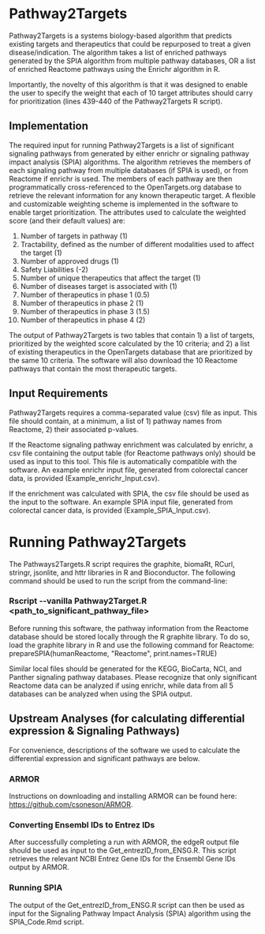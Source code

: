 # Pathway2Targets

Pathway2Targets is a systems biology-based algorithm that predicts existing targets and therapeutics that could be repurposed to treat a given disease/indication. The algorithm takes a list of enriched pathways generated by the SPIA algorithm from multiple pathway databases, OR a list of enriched Reactome pathways using the Enrichr algorithm in R. 

Importantly, the novelty of this algorithm is that it was designed to enable the user to specify the weight that each of 10 target attributes should carry for prioritization (lines 439-440 of the Pathway2Targets R script). 

## Implementation
The required input for running Pathway2Targets is a list of significant signaling pathways from generated by either enrichr or signaling pathway impact analysis (SPIA) algorithms. The algorithm retrieves the members of each signaling pathway from multiple databases (if SPIA is used), or from Reactome if enrichr is used. The members of each pathway are then programmatically cross-referenced to the OpenTargets.org database to retrieve the relevant information for any known therapeutic target. A flexible and customizable weighting scheme is implemented in the software to enable target prioritization. The attributes used to calculate the weighted score (and their default values) are:
1) Number of targets in pathway (1)
2) Tractability, defined as the number of different modalities used to affect the target (1)
3) Number of approved drugs (1)
4) Safety Liabilities (-2)
5) Number of unique therapeutics that affect the target (1)
6) Number of diseases target is associated with (1)
7) Number of therapeutics in phase 1 (0.5)
8) Number of therapeutics in phase 2 (1)
9) Number of therapeutics in phase 3 (1.5)
10) Number of therapeutics in phase 4 (2)

The output of Pathway2Targets is two tables that contain 1) a list of targets, prioritized by the weighted score calculated by the 10 criteria; and 2) a list of existing therapeutics in the OpenTargets database that are prioritized by the same 10 criteria. The software will also download the 10 Reactome pathways that contain the most therapeutic targets.

## Input Requirements
Pathway2Targets requires a comma-separated value (csv) file as input. This file should contain, at a minimum, a list of 1) pathway names from Reactome, 2) their associated p-values.

If the Reactome signaling pathway enrichment was calculated by enrichr, a csv file containing the output table (for Reactome pathways only) should be used as input to this tool. This file is automatically compatible with the software. An example enrichr input file, generated from colorectal cancer data, is provided (Example_enrichr_Input.csv).

If the enrichment was calculated with SPIA, the csv file should be used as the input to the software. An example SPIA input file, generated from colorectal cancer data, is provided (Example_SPIA_Input.csv).

# Running Pathway2Targets
The Pathways2Targets.R script requires the graphite, biomaRt, RCurl, stringr, jsonlite, and httr libraries in R and Bioconductor. The following command should be used to run the script from the command-line:

### Rscript --vanilla Pathway2Target.R <path_to_significant_pathway_file>

Before running this software, the pathway information from the Reactome database should be stored locally through the R graphite library. To do so, load the graphite library in R and use the following command for Reactome:
prepareSPIA(humanReactome, "Reactome", print.names=TRUE)

Similar local files should be generated for the KEGG, BioCarta, NCI, and Panther signaling pathway databases. Please recognize that only significant Reactome data can be analyzed if using enrichr, while data from all 5 databases can be analyzed when using the SPIA output.

## Upstream Analyses (for calculating differential expression & Signaling Pathways)
For convenience, descriptions of the software we used to calculate the differential expression and significant pathways are below.
### ARMOR
Instructions on downloading and installing ARMOR can be found here: https://github.com/csoneson/ARMOR.

### Converting Ensembl IDs to Entrez IDs
After successfully completing a run with ARMOR, the edgeR output file should be used as input to the Get_entrezID_from_ENSG.R. This script retrieves the relevant NCBI Entrez Gene IDs for the Ensembl Gene IDs output by ARMOR. 

### Running SPIA
The output of the Get_entrezID_from_ENSG.R script can then be used as input for the Signaling Pathway Impact Analysis (SPIA) algorithm using the SPIA_Code.Rmd script.
